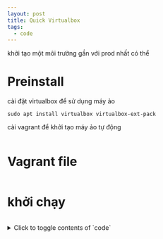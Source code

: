 ```yaml
---
layout: post
title: Quick Virtualbox
tags:
  - code
---
```


khởi tạo một môi trường gần với prod nhất có thể

# Preinstall 

cài đặt virtualbox để sử dụng máy ảo
```
sudo apt install virtualbox virtualbox-ext-pack
```

cài vagrant để  khởi tạo máy ảo tự động
```

```

# Vagrant file

```

```

# khởi chạy

```

```

<details>
<summary>Click to toggle contents of `code`</summary>
- test lên web
</details>
